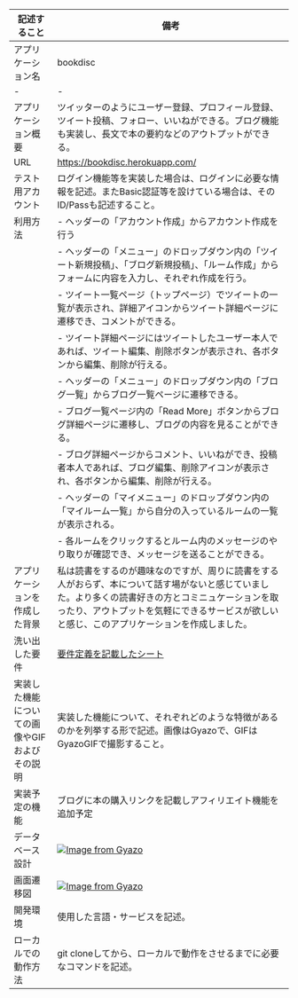 | 記述すること | 備考 |
| - | - |
| アプリケーション名 | bookdisc |
| - | - |
| アプリケーション概要 | ツイッターのようにユーザー登録、プロフィール登録、ツイート投稿、フォロー、いいねができる。ブログ機能も実装し、長文で本の要約などのアウトプットができる。 |
| URL | https://bookdisc.herokuapp.com/ |
| テスト用アカウント | ログイン機能等を実装した場合は、ログインに必要な情報を記述。またBasic認証等を設けている場合は、そのID/Passも記述すること。 |
| 利用方法 | - ヘッダーの「アカウント作成」からアカウント作成を行う |
|         | - ヘッダーの「メニュー」のドロップダウン内の「ツイート新規投稿」、「ブログ新規投稿」、「ルーム作成」からフォームに内容を入力し、それぞれ作成を行う。 |
|         | - ツイート一覧ページ（トップページ）でツイートの一覧が表示され、詳細アイコンからツイート詳細ページに遷移でき、コメントができる。 |
|         | - ツイート詳細ページにはツイートしたユーザー本人であれば、ツイート編集、削除ボタンが表示され、各ボタンから編集、削除が行える。 |
|         | - ヘッダーの「メニュー」のドロップダウン内の「ブログ一覧」からブログ一覧ページに遷移できる。 |
|         | - ブログ一覧ページ内の「Read More」ボタンからブログ詳細ページに遷移し、ブログの内容を見ることができる。 |
|         | - ブログ詳細ページからコメント、いいねができ、投稿者本人であれば、ブログ編集、削除アイコンが表示され、各ボタンから編集、削除が行える。 |
|         | - ヘッダーの「マイメニュー」のドロップダウン内の「マイルーム一覧」から自分の入っているルームの一覧が表示される。 |
|         | - 各ルームをクリックするとルーム内のメッセージのやり取りが確認でき、メッセージを送ることができる。 |
| アプリケーションを作成した背景 | 私は読書をするのが趣味なのですが、周りに読書をする人がおらず、本について話す場がないと感じていました。より多くの読書好きの方とコミニュケーションを取ったり、アウトプットを気軽にできるサービスが欲しいと感じ、このアプリケーションを作成しました。 |
| 洗い出した要件 | [要件定義を記載したシート](https://docs.google.com/spreadsheets/d/1Bh3J4-rOjwt-zblmZBulAmzFeZei9AUFX0dPWhaeXDQ/edit#gid=982722306) |
| 実装した機能についての画像やGIFおよびその説明 | 実装した機能について、それぞれどのような特徴があるのかを列挙する形で記述。画像はGyazoで、GIFはGyazoGIFで撮影すること。 |
| 実装予定の機能 | ブログに本の購入リンクを記載しアフィリエイト機能を追加予定 |
| データベース設計 | [![Image from Gyazo](https://i.gyazo.com/759d06cd3c05f885953263a1bf5d0646.png)](https://gyazo.com/759d06cd3c05f885953263a1bf5d0646) |
| 画面遷移図 | [![Image from Gyazo](https://i.gyazo.com/d3b22fc00b0030abc233013d1ecbeda3.png)](https://gyazo.com/d3b22fc00b0030abc233013d1ecbeda3) |
| 開発環境 | 使用した言語・サービスを記述。 |
| ローカルでの動作方法 | git cloneしてから、ローカルで動作をさせるまでに必要なコマンドを記述。 |







